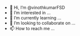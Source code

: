 - 👋 Hi, I’m @vinothkumarFSD
- 👀 I’m interested in ...
- 🌱 I’m currently learning ...
- 💞️ I’m looking to collaborate on ...
- 📫 How to reach me ...

<!---
vinothkumarFSD/vinothkumarFSD is a ✨ special ✨ repository because its `README.md` (this file) appears on your GitHub profile.
You can click the Preview link to take a look at your changes.
--->
